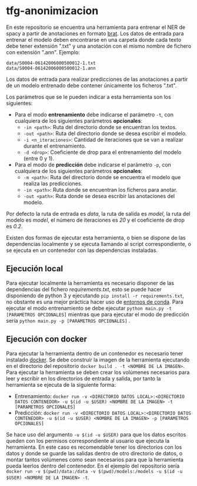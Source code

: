 # tfg-anonimizacion
En este repositorio se encuentra una herramienta para entrenar el NER de spacy a partir de anotaciones en formato [brat](https://brat.nlplab.org/standoff.html).
Los datos de entrada para entrenar el modelo deben encontrarse en una carpeta donde cada texto debe tener extensión ".txt" y una anotación con el mismo nombre de fichero con extensión ".ann".
Ejemplo:

    data/S0004-06142006000500012-1.txt
    data/S0004-06142006000500012-1.ann

Los datos de entrada para realizar predicciones de las anotaciones a partir de un modelo entrenado debe contener únicamente los ficheros ".txt".

Los parámetros que se le pueden indicar a esta herramienta son los siguientes:

 - Para el modo **entrenamiento** debe indicarse el parámetro `-t`, con cualquiera de los siguientes parámetros **opcionales**:
   * `-in <path>`: Ruta del directorio donde se encuentran los textos.
   * `-out <path>`: Ruta del directorio donde se desea escribir el modelo.
   * `-i <n_iteraciones>`: Cantidad de iteraciones que se van a realizar durante el entrenamiento.
   * `-d <drop>`: Coeficiente de drop para el entrenamiento del modelo (entre 0 y 1).
 - Para el modo de **predicción** debe indicarse el parámetro `-p`, con cualquiera de los siguientes parámetros **opcionales**:
   * `-m <path>`: Ruta del directorio donde se encuentra el modelo que realiza las predicciones.
   * `-in <path>`: Ruta donde se encuentran los ficheros para anotar.
   * `-out <path>`: Ruta donde se desea escribir las anotaciones del modelo.
 
 Por defecto la ruta de entrada es *data*, la ruta de salida es *model*, la ruta del modelo es *model*, el número de iteraciones es *20* y el coeficiente de drop es *0.2*.
 
Existen dos formas de ejecutar esta herramienta, o bien se dispone de las dependencias localmente y se ejecuta llamando al script correspondiente, o se ejecuta en un contenedor con las dependencias instaladas.
## Ejecución local
Para ejecutar localmente la herramienta es necesario disponer de las dependencias del fichero *requirements.txt*, esto se puede hacer disponiendo de python 3 y ejecutando `pip install -r requirements.txt`, no obstante es una mejor práctica hacer uso de [entornos de conda](https://docs.conda.io/projects/conda/en/latest/user-guide/tasks/manage-environments.html).
Para ejecutar el modo entrenamiento se debe ejecutar `python main.py -t [PARAMETROS OPCIONALES]` mientras que para ejecutar el modo de predicción sería `python main.py -p [PARAMETROS OPCIONALES]` .
## Ejecución con docker
Para ejecutar la herramienta dentro de un contenedor es necesario tener instalado [docker](https://docs.docker.com/get-docker/).
Se debe construir la imagen de la herramienta ejecutando en el directorio del repositorio `docker build . -t <NOMBRE DE LA IMAGEN>`.
Para ejecutar la herramienta se deben crear los volúmenes necesarios para leer y escribir en los directorios de entrada y salida, por tanto la herramienta se ejecuta de la siguiente forma:
 - Entrenamiento: `docker run -v <DIRECTORIO DATOS LOCAL>:<DIRECTORIO DATOS CONTENEDOR> -u $(id -u $USER) <NOMBRE DE LA IMAGEN> -t [PARAMETROS OPCIONALES]`
 - Predicción: `docker run -v <DIRECTORIO DATOS LOCAL>:<DIRECTORIO DATOS CONTENEDOR> -u $(id -u $USER) <NOMBRE DE LA IMAGEN> -p [PARAMETROS OPCIONALES]`

Se hace uso del argumento `-u $(id -u $USER)` para que los datos escritos queden con los permisos correspondiente al usuario que ejecuta la herramienta.
En este caso es recomendable tener los directorios con los datos y donde se guarde las salidas dentro de otro directorio de datos, o montar tantos volúmenes como sean necesarios para que la herramienta pueda leerlos dentro del contenedor.
En el ejemplo del repositorio sería `docker run -v $(pwd)/data:/data -v $(pwd)/models:/models -u $(id -u $USER) <NOMBRE DE LA IMAGEN> -t`.
